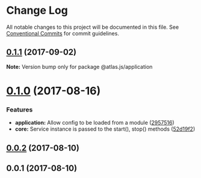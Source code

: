 # Change Log

All notable changes to this project will be documented in this file.
See [Conventional Commits](https://conventionalcommits.org) for commit guidelines.

<a name="0.1.1"></a>
## [0.1.1](https://github.com/strvcom/atlas.js/compare/@atlas.js/application@0.1.0...@atlas.js/application@0.1.1) (2017-09-02)




**Note:** Version bump only for package @atlas.js/application

<a name="0.1.0"></a>
# [0.1.0](https://github.com/strvcom/atlas.js/compare/@atlas.js/application@0.0.2...@atlas.js/application@0.1.0) (2017-08-16)


### Features

* **application:** Allow config to be loaded from a module ([2957516](https://github.com/strvcom/atlas.js/commit/2957516))
* **core:** Service instance is passed to the  start(), stop() methods ([52d19f2](https://github.com/strvcom/atlas.js/commit/52d19f2))




<a name="0.0.2"></a>
## [0.0.2](https://github.com/strvcom/atlas.js/compare/@atlas.js/application@0.0.1...@atlas.js/application@0.0.2) (2017-08-10)




<a name="0.0.1"></a>
## 0.0.1 (2017-08-10)
